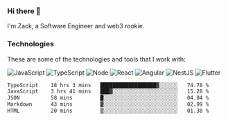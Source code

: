 ### Hi there 👋
I'm Zack, a Software Engineer and web3 rookie.

### Technologies
These are some of the technologies and tools that I work with:

![JavaScript](https://img.shields.io/badge/JavaScript-323330.svg?logo=javascript&logoColor=F7DF1E) 
![TypeScript](https://img.shields.io/badge/TypeScript-007ACC.svg?logo=typescript&logoColor=white) 
![Node](https://img.shields.io/badge/Node.js-43853D.svg?logo=node.js&logoColor=white)
![React](https://img.shields.io/badge/React-20232a.svg?logo=react&logoColor=61DAFB) 
![Angular](https://img.shields.io/badge/Angular-E23237.svg?logo=angularjs&logoColor=white)
![NestJS](https://img.shields.io/badge/NestJS-E0234E?logo=nestjs&logoColor=white)
![Flutter](https://img.shields.io/badge/Flutter-02569B.svg?logo=flutter&logoColor=white)

<!--START_SECTION:waka-->

```txt
TypeScript    18 hrs 3 mins   ██████████████████▓░░░░░░   74.78 %
JavaScript    3 hrs 41 mins   ███▓░░░░░░░░░░░░░░░░░░░░░   15.28 %
JSON          58 mins         █░░░░░░░░░░░░░░░░░░░░░░░░   04.04 %
Markdown      43 mins         ▓░░░░░░░░░░░░░░░░░░░░░░░░   02.99 %
HTML          20 mins         ▒░░░░░░░░░░░░░░░░░░░░░░░░   01.38 %
```

<!--END_SECTION:waka-->
